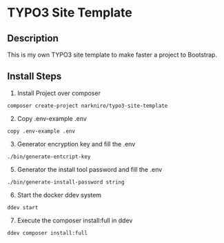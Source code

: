 # TYPO3 Site Template

## Description

This is my own TYPO3 site template to make faster a project to Bootstrap.

## Install Steps

1. Install Project over composer

```shell
composer create-project narkniro/typo3-site-template
```

2. Copy .env-example .env

```shell
copy .env-example .env
```

3. Generator encryption key and fill the .env

```shell
./bin/generate-entcript-key
```

5. Generator the install tool password and fill the .env

```shell
./bin/generate-install-password string
```

6. Start the docker ddev system

```shell
ddev start
```

7. Execute the composer install:full in ddev

```shell
ddev composer install:full
```
